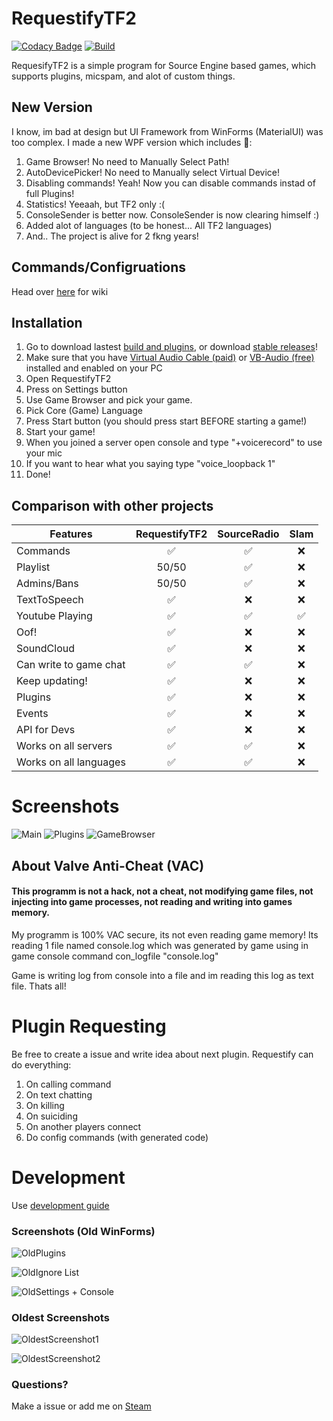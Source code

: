 # RequestifyTF2
[![Codacy Badge](https://api.codacy.com/project/badge/Grade/ce1b58babd174d2db3e1f8b658089dcd)](https://app.codacy.com/app/weespin/RequestifyTF2?utm_source=github.com&utm_medium=referral&utm_content=weespin/RequestifyTF2&utm_campaign=badger)
[![Build](https://ci.appveyor.com/api/projects/status/github/weespin/Requestifytf2)](https://ci.appveyor.com/project/weespin26279/requestifytf2/)

RequesifyTF2 is a simple program for Source Engine based games, which supports plugins, micspam, and alot of custom things.
## New Version
I know, im bad at design but UI Framework from WinForms (MaterialUI) was too complex.
I made a new WPF version which includes 🥁:
 1. Game Browser! No need to Manually Select Path!
 2. AutoDevicePicker! No need to Manually select Virtual Device!
 3. Disabling commands! Yeah! Now you can disable commands instad of full Plugins!
 4. Statistics! Yeeaah, but TF2 only :(
 5. ConsoleSender is better now. ConsoleSender is now clearing himself :)
 6. Added alot of languages (to be honest... All TF2 languages)
 7. And.. The project is alive for 2 fkng years! 
## Commands/Configruations
Head over [here](https://github.com/weespin/RequestifyTF2/wiki/Commands) for wiki
## Installation
1. Go to download lastest [build and plugins](https://ci.appveyor.com/project/weespin26279/requestifytf2/build/artifacts), or download [stable releases](https://github.com/weespin/RequestifyTF2/releases)!
2. Make sure that you have [Virtual Audio Cable (paid)](http://software.muzychenko.net/eng/vac.htm) or [VB-Audio (free)](http://vbaudio.jcedeveloppement.com/Download_CABLE/VBCABLE_Driver_Pack43.zip) installed and enabled on your PC
3. Open RequestifyTF2
4. Press on Settings button
5. Use Game Browser and pick your game.
6. Pick Core (Game) Language
7. Press Start button (you should press start BEFORE starting a game!)
8. Start your game!
9. When you joined a server open console and type "+voicerecord" to use your mic
10. If you want to hear what you saying type "voice_loopback 1"
11. Done!
## Comparison with other projects
| Features      | RequestifyTF2 | SourceRadio | Slam |
| ------------- | :-------------: | :-----------: | :----: | 
| Commands      | 	 ✅		    |    ✅        | ❌ 	 |
| Playlist      |    50/50          |   ✅ 	      |  ❌   |
| Admins/Bans   |         50/50 |   ✅ 	   	  |  ❌   |
| TextToSpeech  |              ✅|          ❌  |   ❌  |
| Youtube Playing | ✅           |  ✅          |✅     |   
| Oof!          | 			   ✅| 		   ❌  | ❌    | 
| SoundCloud 	| ✅				|       	 ❌| ❌ 	 |
| Can write to game chat   | 			✅	|		✅	     |	 ❌   |
| Keep updating! | ✅           |  ❌          |   ❌  |
| Plugins 		|  ✅    	    | ❌  		  | ❌    |
| Events		|✅    	    | ❌  		  | ❌    |
|API for Devs	|✅    	    | ❌  		  | ❌    |
|Works on all servers	|✅    	    | ✅   		  | ❌    |
|Works on all languages	|✅    	    | ✅   		  | ❌    |
# Screenshots
![Main](https://i.imgur.com/8KAvnT2.png)
![Plugins](https://i.imgur.com/OruxLSR.png)
![GameBrowser](https://i.imgur.com/eqnrbj8.png)

## About Valve Anti-Cheat (VAC)
#### This programm is not a hack, not a cheat, not modifying game files, not injecting into game processes, not reading and writing into games memory.
My programm is 100% VAC secure, its not even reading game memory!
Its reading 1 file named console.log which was generated by game using in game console command con_logfile "console.log"

Game is writing log from console into a file and im reading this log as text file. Thats all!
# Plugin Requesting
Be free to create a issue and write idea about next plugin.
Requestify can do everything:
 1. On calling command
 2. On text chatting
 3. On killing
 4. On suiciding
 5. On another players connect
 6. Do config commands (with generated code)
# Development
Use [development guide](https://github.com/weespin/RequestifyTF2/wiki/Developing)

### Screenshots (Old WinForms)

![OldPlugins](http://i.imgur.com/ccoM7Dy.png)

![OldIgnore List](http://i.imgur.com/T2cVaVE.png)

![OldSettings + Console](http://i.imgur.com/zv2sd03.png)
### Oldest Screenshots
![OldestScreenshot1](http://i.imgur.com/J2XXlDS.png)

![OldestScreenshot2](http://i.imgur.com/Xx9lJph.png)

### Questions?
Make a issue or add me on [Steam](http://steamcommunity.com/id/wspin/)
